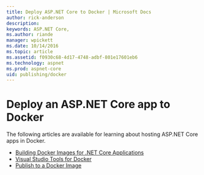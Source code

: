 ```yaml
---
title: Deploy ASP.NET Core to Docker | Microsoft Docs
author: rick-anderson
description: 
keywords: ASP.NET Core,
ms.author: riande
manager: wpickett
ms.date: 10/14/2016
ms.topic: article
ms.assetid: f0930c68-4d17-4748-adbf-801e17601eb6
ms.technology: aspnet
ms.prod: aspnet-core
uid: publishing/docker
---
```

# Deploy an ASP.NET Core app to Docker

The following articles are available for learning about hosting ASP.NET Core apps in Docker.

* [Building Docker Images for .NET Core Applications](https://docs.microsoft.com/dotnet/articles/core/docker/building-net-docker-images)
* [Visual Studio Tools for Docker](https://docs.microsoft.com/dotnet/articles/core/docker/visual-studio-tools-for-docker)
* [Publish to a Docker Image](https://azure.microsoft.com/documentation/articles/vs-azure-tools-docker-hosting-web-apps-in-docker)
